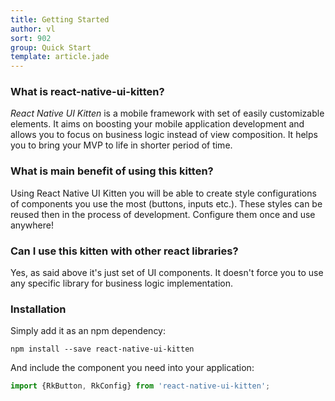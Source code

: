 ```yaml
---
title: Getting Started
author: vl
sort: 902
group: Quick Start
template: article.jade
---
```


### What is react-native-ui-kitten?

*React Native UI Kitten* is a mobile framework with set of easily customizable elements. 
It aims on boosting your mobile application development and allows you to focus on business logic instead of view composition. 
It helps you to bring your MVP to life in shorter period of time.

### What is main benefit of using this kitten?

Using React Native UI Kitten you will be able to create style configurations of components you use the most (buttons, inputs etc.). 
These styles can be reused then in the process of development. Configure them once and use anywhere!

### Can I use this kitten with other react libraries?

Yes, as said above it's just set of UI components. It doesn't force you to use any specific library for business logic implementation.

### Installation


Simply add it as an npm dependency:
```
npm install --save react-native-ui-kitten
```

And include the component you need into your application:
```javascript
import {RkButton, RkConfig} from 'react-native-ui-kitten';
```



